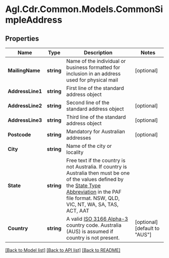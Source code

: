 # Agl.Cdr.Common.Models.CommonSimpleAddress

## Properties

Name | Type | Description | Notes
------------ | ------------- | ------------- | -------------
**MailingName** | **string** | Name of the individual or business formatted for inclusion in an address used for physical mail | [optional] 
**AddressLine1** | **string** | First line of the standard address object | 
**AddressLine2** | **string** | Second line of the standard address object | [optional] 
**AddressLine3** | **string** | Third line of the standard address object | [optional] 
**Postcode** | **string** | Mandatory for Australian addresses | [optional] 
**City** | **string** | Name of the city or locality | 
**State** | **string** | Free text if the country is not Australia. If country is Australia then must be one of the values defined by the [State Type Abbreviation](https://auspost.com.au/content/dam/auspost_corp/media/documents/australia-post-data-guide.pdf) in the PAF file format. NSW, QLD, VIC, NT, WA, SA, TAS, ACT, AAT | 
**Country** | **string** | A valid [ISO 3166 Alpha-3](https://www.iso.org/iso-3166-country-codes.html) country code. Australia (AUS) is assumed if country is not present. | [optional] [default to "AUS"]

[[Back to Model list]](../README.md#documentation-for-models) [[Back to API list]](../README.md#documentation-for-api-endpoints) [[Back to README]](../README.md)

